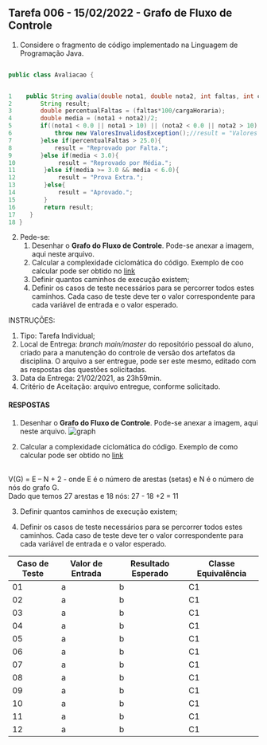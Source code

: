 ## Tarefa 006 - 15/02/2022 - Grafo de Fluxo de Controle

1. Considere o fragmento de código implementado na Linguagem de Programação Java.

~~~java

public class Avaliacao {


1    public String avalia(double nota1, double nota2, int faltas, int cargaHoraria) throws ValoresInvalidosException{
2        String result;
3        double percentualFaltas = (faltas*100/cargaHoraria);
4        double media = (nota1 + nota2)/2;
5        if((nota1 < 0.0 || nota1 > 10) || (nota2 < 0.0 || nota2 > 10) || (faltas < 0 || faltas > cargaHoraria) || cargaHoraria < 0){
6            throw new ValoresInvalidosException();//result = "Valores Inválidos.";
7        }else if(percentualFaltas > 25.0){
8            result = "Reprovado por Falta.";
9        }else if(media < 3.0){
10            result = "Reprovado por Média.";
11        }else if(media >= 3.0 && media < 6.0){
12            result = "Prova Extra.";
13        }else{
14            result = "Aprovado.";
15        }
16        return result;
17    }
18 }
~~~

2. Pede-se:
   1. Desenhar o **Grafo do Fluxo de Controle**. Pode-se anexar a imagem, aqui neste arquivo.
   2. Calcular a complexidade ciclomática do código. Exemplo de coo calcular pode ser obtido no [link](https://www.treinaweb.com.br/blog/complexidade-ciclomatica-analise-estatica-e-refatoracao)
   3. Definir quantos caminhos de execução existem;
   4. Definir os casos de teste necessários para se percorrer todos estes caminhos. Cada caso de teste deve ter o valor correspondente para cada variável de entrada e o valor esperado.

INSTRUÇÕES:
1. Tipo: Tarefa Individual;
2. Local de Entrega: _branch main/master_ do repositório pessoal do aluno, criado para a manutenção do controle de versão dos artefatos da disciplina. O arquivo a ser entregue, pode ser este mesmo, editado com as respostas das questões solicitadas.
3. Data da Entrega: 21/02/2021, as 23h59min.
4. Critério de Aceitação: arquivo entregue, conforme solicitado.

#### RESPOSTAS

1. Desenhar o **Grafo do Fluxo de Controle**. Pode-se anexar a imagem, aqui neste arquivo.
![graph](https://user-images.githubusercontent.com/43323869/155046780-b850d049-91c7-485e-83f1-68cad4c6bb45.png)

2. Calcular a complexidade ciclomática do código. Exemplo de como calcular pode ser obtido no [link](https://www.treinaweb.com.br/blog/complexidade-ciclomatica-analise-estatica-e-refatoracao)
<br/>
V(G) = E – N + 2 - onde E é o número de arestas (setas) e N é o número de nós do grafo G.
<br/>
Dado que temos 27 arestas e 18 nós: 27 - 18 +2 = 11

3. Definir quantos caminhos de execução existem;

4. Definir os casos de teste necessários para se percorrer todos estes caminhos. Cada caso de teste deve ter o valor correspondente para cada variável de entrada e o valor esperado.

|Caso de Teste|Valor de Entrada|Resultado Esperado|Classe Equivalência|
|--|--|--|--|
|01|a |b |C1|
|02|a |b |C1|
|03|a |b |C1|
|04|a |b |C1|
|05|a |b |C1|
|06|a |b |C1|
|07|a |b |C1|
|08|a |b |C1|
|09|a |b |C1|
|10|a |b |C1|
|11|a |b |C1|
|12|a |b |C1|
